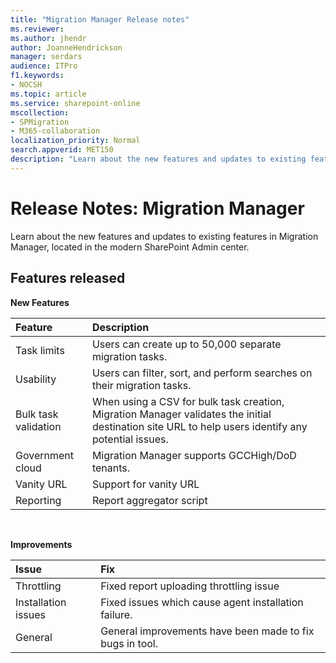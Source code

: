 ```yaml
---
title: "Migration Manager Release notes"
ms.reviewer: 
ms.author: jhendr
author: JoanneHendrickson
manager: serdars
audience: ITPro
f1.keywords:
- NOCSH
ms.topic: article
ms.service: sharepoint-online
mscollection: 
- SPMigration
- M365-collaboration
localization_priority: Normal
search.appverid: MET150
description: "Learn about the new features and updates to existing features in Migration Manager in these release notes."
---
```


# Release Notes:  Migration Manager

Learn about the new features and updates to existing features in Migration Manager, located in the modern SharePoint Admin center.
  

## Features released

**New Features**

|Feature| Description|
|:-----|:-----|
|Task limits|Users can create up to 50,000 separate migration tasks. |
|Usability|Users can filter, sort, and perform searches on their migration tasks.|
|Bulk task validation|When using a CSV for bulk task creation, Migration Manager validates the initial destination site URL to help users identify any potential issues.|
|Government cloud| Migration Manager supports GCCHigh/DoD tenants.|
|Vanity URL|Support for vanity URL|
|Reporting|Report aggregator script|

</br>

**Improvements**

|Issue|Fix|
|:-----|:-----|
|Throttling|Fixed report uploading throttling issue|
|Installation issues|Fixed issues which cause agent installation failure.|
|General|General improvements have been made to fix bugs in tool.|

